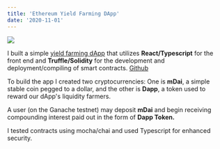 ```yaml
---
title: 'Ethereum Yield Farming DApp'
date: '2020-11-01'
---
```


<img src="https://camo.githubusercontent.com/cb761cb389967c147a6ad8e6d7936bd4d86734d9a2e4221dda5439454b8a45d9/68747470733a2f2f692e696d6775722e636f6d2f7974694a5377722e676966" />

I built a simple <a href="https://defi-dapp-farm.vercel.app/">yield farming dApp</a> that utilizes **React/Typescript** for the front end and **Truffle/Solidity** for the development and deployment/compiling of smart contracts. <a href="https://github.com/zezimaSudo/defi-dapp-farm">Github</a>

To build the app I created two cryptocurrencies: One is **mDai**, a simple stable coin pegged to a dollar, and the other is **Dapp**, a token used to reward our dApp's liquidity farmers. 

A user (on the Ganache testnet) may deposit **mDai** and begin receiving compounding interest paid out in the form of **Dapp Token.** 

I tested contracts using mocha/chai and used Typescript for enhanced security. 

